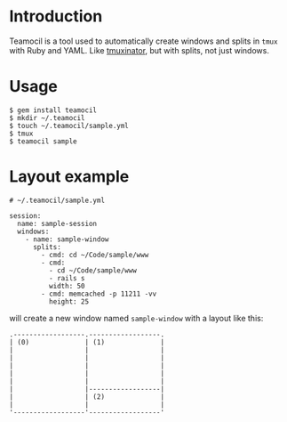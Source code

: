 # Introduction

Teamocil is a tool used to automatically create windows and splits in `tmux` with Ruby and YAML. Like [tmuxinator](https://github.com/aziz/tmuxinator), but with splits, not just windows.

# Usage

    $ gem install teamocil
    $ mkdir ~/.teamocil
    $ touch ~/.teamocil/sample.yml
    $ tmux
    $ teamocil sample

# Layout example

    # ~/.teamocil/sample.yml

    session:
      name: sample-session
      windows:
        - name: sample-window
          splits:
            - cmd: cd ~/Code/sample/www
            - cmd:
              - cd ~/Code/sample/www
              - rails s
              width: 50
            - cmd: memcached -p 11211 -vv
              height: 25

will create a new window named `sample-window` with a layout like this:

    .------------------.------------------.
    | (0)              | (1)              |
    |                  |                  |
    |                  |                  |
    |                  |                  |
    |                  |                  |
    |                  |                  |
    |                  |------------------|
    |                  | (2)              |
    |                  |                  |
    '------------------'------------------'
